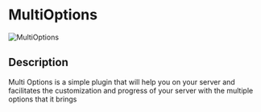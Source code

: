# MultiOptions
![MultiOptions](https://i.imgur.com/wrRHbi1.png)

## Description
Multi Options is a simple plugin that will help you on your server and facilitates the customization and progress of your server with the multiple options that it brings
